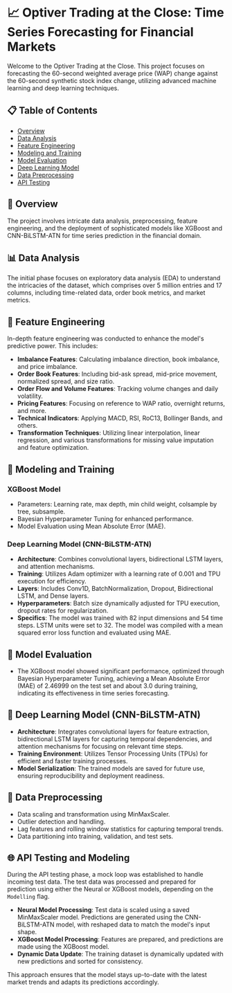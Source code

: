 # 📈 Optiver Trading at the Close: Time Series Forecasting for Financial Markets

Welcome to the Optiver Trading at the Close. This project focuses on forecasting the 60-second weighted average price (WAP) change against the 60-second synthetic stock index change, utilizing advanced machine learning and deep learning techniques.

## 📋 Table of Contents

- [Overview](#overview)
- [Data Analysis](#data-analysis)
- [Feature Engineering](#feature-engineering)
- [Modeling and Training](#modeling-and-training)
- [Model Evaluation](#model-evaluation)
- [Deep Learning Model](#deep-learning-model)
- [Data Preprocessing](#data-preprocessing)
- [API Testing](#api-testing-and-modeling)

<a name="overview"></a>
## 🌟 Overview

The project involves intricate data analysis, preprocessing, feature engineering, and the deployment of sophisticated models like XGBoost and CNN-BiLSTM-ATN for time series prediction in the financial domain.

<a name="data-analysis"></a>
## 📊 Data Analysis

The initial phase focuses on exploratory data analysis (EDA) to understand the intricacies of the dataset, which comprises over 5 million entries and 17 columns, including time-related data, order book metrics, and market metrics.

<a name="feature-engineering"></a>
## 🧪 Feature Engineering

In-depth feature engineering was conducted to enhance the model's predictive power. This includes:
- **Imbalance Features**: Calculating imbalance direction, book imbalance, and price imbalance.
- **Order Book Features**: Including bid-ask spread, mid-price movement, normalized spread, and size ratio.
- **Order Flow and Volume Features**: Tracking volume changes and daily volatility.
- **Pricing Features**: Focusing on reference to WAP ratio, overnight returns, and more.
- **Technical Indicators**: Applying MACD, RSI, RoC13, Bollinger Bands, and others.
- **Transformation Techniques**: Utilizing linear interpolation, linear regression, and various transformations for missing value imputation and feature optimization.

<a name="modeling"></a>
## 🤖 Modeling and Training

### XGBoost Model
- Parameters: Learning rate, max depth, min child weight, colsample by tree, subsample.
- Bayesian Hyperparameter Tuning for enhanced performance.
- Model Evaluation using Mean Absolute Error (MAE).

### Deep Learning Model (CNN-BiLSTM-ATN)
- **Architecture**: Combines convolutional layers, bidirectional LSTM layers, and attention mechanisms.
- **Training**: Utilizes Adam optimizer with a learning rate of 0.001 and TPU execution for efficiency.
- **Layers**: Includes Conv1D, BatchNormalization, Dropout, Bidirectional LSTM, and Dense layers.
- **Hyperparameters**: Batch size dynamically adjusted for TPU execution, dropout rates for regularization.
- **Specifics**: The model was trained with 82 input dimensions and 54 time steps. LSTM units were set to 32. The model was compiled with a mean squared error loss function and evaluated using MAE.

<a name="evaluation"></a>
## 🎯 Model Evaluation

- The XGBoost model showed significant performance, optimized through Bayesian Hyperparameter Tuning, achieving a Mean Absolute Error (MAE) of 2.46999 on the test set and about 3.0 during training, indicating its effectiveness in time series forecasting.

<a name="deep-learning-model"></a>
## 🧠 Deep Learning Model (CNN-BiLSTM-ATN)

- **Architecture**: Integrates convolutional layers for feature extraction, bidirectional LSTM layers for capturing temporal dependencies, and attention mechanisms for focusing on relevant time steps.
- **Training Environment**: Utilizes Tensor Processing Units (TPUs) for efficient and faster training processes.
- **Model Serialization**: The trained models are saved for future use, ensuring reproducibility and deployment readiness.

<a name="data-preprocessing"></a>
## 🔄 Data Preprocessing

- Data scaling and transformation using MinMaxScaler.
- Outlier detection and handling.
- Lag features and rolling window statistics for capturing temporal trends.
- Data partitioning into training, validation, and test sets.

<a name="api-testing-and-modeling"></a>
## 🌐 API Testing and Modeling

During the API testing phase, a mock loop was established to handle incoming test data. The test data was processed and prepared for prediction using either the Neural or XGBoost models, depending on the `Modelling` flag.

- **Neural Model Processing**: Test data is scaled using a saved MinMaxScaler model. Predictions are generated using the CNN-BiLSTM-ATN model, with reshaped data to match the model's input shape.
- **XGBoost Model Processing**: Features are prepared, and predictions are made using the XGBoost model.
- **Dynamic Data Update**: The training dataset is dynamically updated with new predictions and sorted for consistency.

This approach ensures that the model stays up-to-date with the latest market trends and adapts its predictions accordingly.
